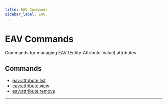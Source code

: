 ```yaml
---
title: EAV Commands
sidebar_label: EAV
---
```


# EAV Commands

Commands for managing EAV (Entity-Attribute-Value) attributes.

## Commands

- [eav:attribute:list](./eav-attribute-list.md)
- [eav:attribute:view](./eav-attribute-view.md)
- [eav:attribute:remove](./eav-attribute-remove.md)
---
